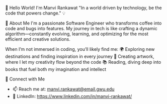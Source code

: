 👋 Hello World! I'm Manvi Rankawat
"In a world driven by technology, be the code that powers change." 💡

🚀 About Me
I'm a passionate Software Engineer who transforms coffee into code and bugs into features. My journey in tech is like crafting a dynamic algorithm—constantly evolving, learning, and optimizing for the most efficient and creative solutions.

When I’m not immersed in coding, you’ll likely find me:
🌍 Exploring new destinations and finding inspiration in every journey
🎨 Creating artwork, where I let my creativity flow beyond the code
📚 Reading, diving deep into books that fuel both my imagination and intellect

 🤝 Connect with Me
- 📫 Reach me at: manvi.rankawat@email.gwu.edu
- 💼 LinkedIn: https://www.linkedin.com/in/manvi-rankawat/

<!--
**ManviRankawat/ManviRankawat** is a ✨ _special_ ✨ repository because its `README.md` (this file) appears on your GitHub profile.

Here are some ideas to get you started:

- 🔭 I’m currently working on ...
- 🌱 I’m currently learning ...
- 👯 I’m looking to collaborate on ...
- 🤔 I’m looking for help with ...
- 💬 Ask me about ...
- 📫 How to reach me: ...
- 😄 Pronouns: ...
- ⚡ Fun fact: ...
-->
